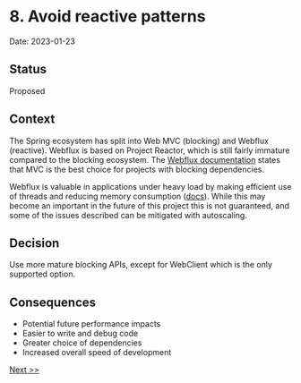 # 8. Avoid reactive patterns

Date: 2023-01-23

## Status

Proposed

## Context

The Spring ecosystem has split into Web MVC (blocking) and Webflux (reactive). Webflux is based on Project Reactor, which
is still fairly immature compared to the blocking ecosystem. The [Webflux documentation](https://docs.spring.io/spring-framework/docs/current/reference/html/web-reactive.html#webflux-framework-choice)
states that MVC is the best choice for projects with blocking dependencies.

Webflux is valuable in applications under heavy load by making efficient use of threads and reducing memory consumption
([docs](https://docs.spring.io/spring-framework/docs/current/reference/html/web-reactive.html#webflux-performance)).
While this may become an important in the future of this project this is not guaranteed, and some of the issues described
can be mitigated with autoscaling.

## Decision

Use more mature blocking APIs, except for WebClient which is the only supported option.

## Consequences

- Potential future performance impacts
- Easier to write and debug code
- Greater choice of dependencies
- Increased overall speed of development

[Next >>](9999-end.md)
